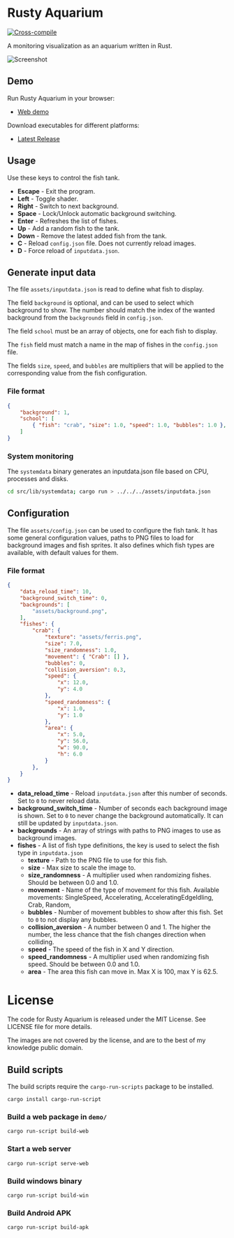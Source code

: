 Rusty Aquarium
==============
[![Cross-compile](https://github.com/ollej/rusty-aquarium/actions/workflows/crosscompile.yml/badge.svg)](https://github.com/ollej/rusty-aquarium/actions/workflows/crosscompile.yml)

A monitoring visualization as an aquarium written in Rust.

![Screenshot](https://ollej.github.io/rusty-aquarium/assets/screenshot.png)

Demo
----

Run Rusty Aquarium in your browser:

 * [Web demo](https://ollej.github.io/rusty-aquarium/demo/)

Download executables for different platforms:

 * [Latest Release](https://github.com/ollej/rusty-aquarium/releases/latest)

Usage
-----

Use these keys to control the fish tank.

* **Escape** - Exit the program.
* **Left** - Toggle shader.
* **Right** - Switch to next background.
* **Space** - Lock/Unlock automatic background switching.
* **Enter** - Refreshes the list of fishes.
* **Up** - Add a random fish to the tank.
* **Down** - Remove the latest added fish from the tank.
* **C** - Reload `config.json` file. Does not currently reload images.
* **D** - Force reload of `inputdata.json`.

Generate input data
-------------------

The file `assets/inputdata.json` is read to define what fish to display.

The field `background` is optional, and can be used to select which
background to show. The number should match the index of the wanted
background from the `backgrounds` field in `config.json`.

The field `school` must be an array of objects, one for each fish to
display.

The `fish` field must match a name in the map of fishes in the
`config.json` file.

The fields `size`, `speed`, and `bubbles` are multipliers that will be applied
to the corresponding value from the fish configuration.

### File format

```json
{
    "background": 1,
    "school": [
        { "fish": "crab", "size": 1.0, "speed": 1.0, "bubbles": 1.0 },
    ]
}
```

### System monitoring

The `systemdata` binary generates an inputdata.json file based on CPU,
processes and disks.

```bash
cd src/lib/systemdata; cargo run > ../../../assets/inputdata.json
```

Configuration
-------------

The file `assets/config.json` can be used to configure the fish tank. It has
some general configuration values, paths to PNG files to load for background
images and fish sprites. It also defines which fish types are available,
with default values for them.

### File format

```json
{
    "data_reload_time": 10,
    "background_switch_time": 0,
    "backgrounds": [
        "assets/background.png",
    ],
    "fishes": {
        "crab": {
            "texture": "assets/ferris.png",
            "size": 7.0,
            "size_randomness": 1.0,
            "movement": { "Crab": [] },
            "bubbles": 0,
            "collision_aversion": 0.3,
            "speed": {
                "x": 12.0,
                "y": 4.0
            },
            "speed_randomness": {
                "x": 1.0,
                "y": 1.0
            },
            "area": {
                "x": 5.0,
                "y": 56.0,
                "w": 90.0,
                "h": 6.0
            }
        },
    }
}
```

 * **data_reload_time** - Reload `inputdata.json` after this number of
 seconds. Set to `0` to never reload data.
 * **background_switch_time** - Number of seconds each background image is
 shown. Set to `0` to never change the background automatically. It can still
 be updated by `inputdata.json`.
 * **backgrounds** - An array of strings with paths to PNG images to use as
 background images.
 * **fishes** - A list of fish type definitions, the key is used to select the
 fish type in `inputdata.json`
    * **texture** - Path to the PNG file to use for this fish.
    * **size** - Max size to scale the image to.
    * **size_randomness** - A multiplier used when randomizing fishes. Should
    be between 0.0 and 1.0.
    * **movement** - Name of the type of movement for this fish. Available
    movements: SingleSpeed, Accelerating, AcceleratingEdgeIdling, Crab, Random,
    * **bubbles** - Number of movement bubbles to show after this fish. Set to
    `0` to not display any bubbles.
    * **collision_aversion** - A number between 0 and 1. The higher the
    number, the less chance that the fish changes direction when colliding.
    * **speed** - The speed of the fish in X and Y direction.
    * **speed_randomness** - A multiplier used when randomizing fish speed.
    Should be between 0.0 and 1.0.
    * **area** - The area this fish can move in. Max X is 100, max Y is 62.5.

License
=======

The code for Rusty Aquarium is released under the MIT License.
See LICENSE file for more details.

The images are not covered by the license, and are to the best of my knowledge
public domain.

Build scripts
-------------

The build scripts require the `cargo-run-scripts` package to be installed.

```
cargo install cargo-run-script
```

### Build a web package in `demo/`
```
cargo run-script build-web
```

### Start a web server
```
cargo run-script serve-web
```

### Build windows binary
```
cargo run-script build-win
```

### Build Android APK
```
cargo run-script build-apk
```

